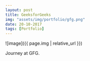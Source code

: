 ```yaml
---
layout: post
title: GeeksforGeeks
img: "assets/img/portfolio/gfg.png"
date: 20-10-2017
tags: [Portfolio]
---
```


![image]({{ page.img | relative_url }})

Journey at GFG.
